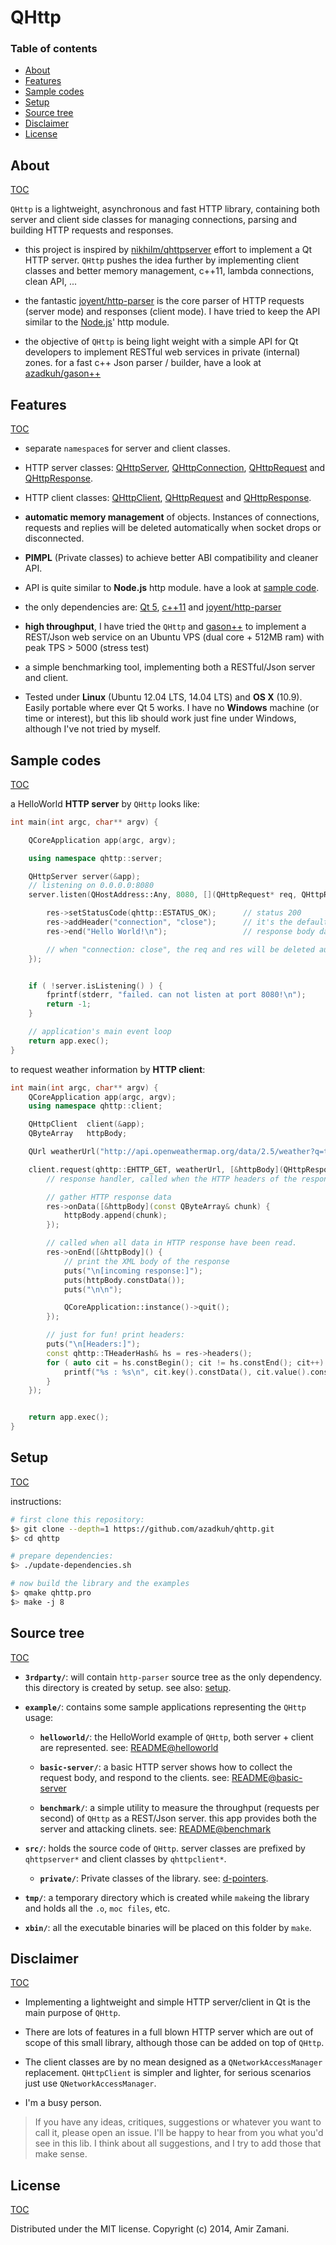 # QHttp


### Table of contents
- [About](#about)
- [Features](#features)
- [Sample codes](#sample-codes)
- [Setup](#setup)
- [Source tree](#source-tree)
- [Disclaimer](#disclaimer)
- [License](#license)

## About
[TOC](#table-of-contents)

`QHttp` is a lightweight, asynchronous and fast HTTP library, containing both server and client side classes for managing connections, parsing and building HTTP requests and responses.

* this project is inspired by [nikhilm/qhttpserver](https://github.com/nikhilm/qhttpserver) effort to implement a Qt HTTP server. `QHttp` pushes the idea further by implementing client classes and better memory management, c++11, lambda connections, clean API, ...

* the fantastic [joyent/http-parser](https://github.com/joyent/http-parser) is the core parser of HTTP requests (server mode) and responses (client mode). I have tried to keep the API similar to the [Node.js](http://nodejs.org/api/http.html)' http module.

* the objective of `QHttp` is being light weight with a simple API for Qt developers to implement RESTful web services in private (internal) zones. for a fast c++ Json parser / builder, have a look at [azadkuh/gason++](https://github.com/azadkuh/gason--)



## Features
[TOC](#table-of-contents)

* separate `namespace`s for server and client classes.

* HTTP server classes: [QHttpServer](./src/qhttpserver.hpp), [QHttpConnection](./src/qhttpserverconnection.hpp), [QHttpRequest](./src/qhttpserverrequest.hpp) and [QHttpResponse](./src/qhttpserverresponse.hpp).

* HTTP client classes: [QHttpClient](./src/qhttpclient.hpp), [QHttpRequest](./src/qhttpclientrequest.hpp) and [QHttpResponse](./src/qhttpclientresponse.hpp).

* **automatic memory management** of objects. Instances of connections, requests and replies will be deleted automatically when socket drops or disconnected.

* **PIMPL** (Private classes) to achieve better ABI compatibility and cleaner API.

* API is quite similar to **Node.js** http module. have a look at [sample code](#sample-codes).


* the only dependencies are: [Qt 5](http://qt-project.org/downloads), [c++11](http://en.wikipedia.org/wiki/C%2B%2B11) and [joyent/http-parser](https://github.com/joyent/http-parser)

* **high throughput**, I have tried the `QHttp` and [gason++](https://github.com/azadkuh/gason--) to implement a REST/Json web service on an Ubuntu VPS (dual core + 512MB ram) with peak TPS > 5000 (stress test)

* a simple benchmarking tool, implementing both a RESTful/Json server and client.

* Tested under **Linux** (Ubuntu 12.04 LTS, 14.04 LTS) and **OS X** (10.9). Easily portable where ever Qt 5 works. I have no **Windows** machine (or time or interest), but this lib should work just fine under Windows, although I've not tried by myself.


## Sample codes
[TOC](#table-of-contents)

a HelloWorld **HTTP server** by `QHttp` looks like:
``` cpp
int main(int argc, char** argv) {

    QCoreApplication app(argc, argv);

    using namespace qhttp::server;

    QHttpServer server(&app);
    // listening on 0.0.0.0:8080
    server.listen(QHostAddress::Any, 8080, [](QHttpRequest* req, QHttpResponse* res) {

        res->setStatusCode(qhttp::ESTATUS_OK);      // status 200
        res->addHeader("connection", "close");      // it's the default header, this line can be omitted.
        res->end("Hello World!\n");                 // response body data

        // when "connection: close", the req and res will be deleted automatically.
    });


    if ( !server.isListening() ) {
        fprintf(stderr, "failed. can not listen at port 8080!\n");
        return -1;
    }

    // application's main event loop
    return app.exec();
}
```

to request weather information by **HTTP client**:
```cpp
int main(int argc, char** argv) {
    QCoreApplication app(argc, argv);
    using namespace qhttp::client;

    QHttpClient  client(&app);
    QByteArray   httpBody;

    QUrl weatherUrl("http://api.openweathermap.org/data/2.5/weather?q=tehran,ir&units=metric&mode=xml");

    client.request(qhttp::EHTTP_GET, weatherUrl, [&httpBody](QHttpResponse* res) {
        // response handler, called when the HTTP headers of the response are ready

        // gather HTTP response data
        res->onData([&httpBody](const QByteArray& chunk) {
            httpBody.append(chunk);
        });

        // called when all data in HTTP response have been read.
        res->onEnd([&httpBody]() {
            // print the XML body of the response
            puts("\n[incoming response:]");
            puts(httpBody.constData());
            puts("\n\n");

            QCoreApplication::instance()->quit();
        });

        // just for fun! print headers:
        puts("\n[Headers:]");
        const qhttp::THeaderHash& hs = res->headers();
        for ( auto cit = hs.constBegin(); cit != hs.constEnd(); cit++) {
            printf("%s : %s\n", cit.key().constData(), cit.value().constData());
        }
    });


    return app.exec();
}
```

## Setup
[TOC](#table-of-contents)

instructions:
```bash
# first clone this repository:
$> git clone --depth=1 https://github.com/azadkuh/qhttp.git
$> cd qhttp

# prepare dependencies:
$> ./update-dependencies.sh

# now build the library and the examples
$> qmake qhttp.pro
$> make -j 8
```

## Source tree
[TOC](#table-of-contents)


* **`3rdparty/`**:
will contain `http-parser` source tree as the only dependency.
this directory is created by setup. see also: [setup](#setup).

* **`example/`**:
contains some sample applications representing the `QHttp` usage:
    * **`helloworld/`**:
    the HelloWorld example of `QHttp`, both server + client are represented.
    see: [README@helloworld](./example/helloworld/README.md)

    * **`basic-server/`**:
    a basic HTTP server shows how to collect the request body, and respond to the clients.
    see: [README@basic-server](./example/basic-server/README.md)
    

    * **`benchmark/`**:
    a simple utility to measure the throughput (requests per second) of `QHttp` as a REST/Json server. this app provides both the server and attacking clinets.
    see: [README@benchmark](./example/benchmark/README.md)
    

* **`src/`**:
holds the source code of `QHttp`. server classes are prefixed by `qhttpserver*` and client classes by `qhttpclient*`.
    * **`private/`**:
    Private classes of the library. see: [d-pointers](https://qt-project.org/wiki/Dpointer).

* **`tmp/`**:
a temporary directory which is created while `make`ing the library and holds all the `.o`, `moc files`, etc.

* **`xbin/`**:
all the executable binaries will be placed on this folder by `make`.




## Disclaimer
[TOC](#table-of-contents)

* Implementing a lightweight and simple HTTP server/client in Qt is the main purpose of `QHttp`.

* There are lots of features in a full blown HTTP server which are out of scope of this small library, although those can be added on top of `QHttp`.

* The client classes are by no mean designed as a `QNetworkAccessManager` replacement. `QHttpClient` is simpler and lighter, for serious scenarios just use `QNetworkAccessManager`.

* I'm a busy person.


> If you have any ideas, critiques, suggestions or whatever you want to call it, please open an issue. I'll be happy to hear from you what you'd see in this lib. I think about all suggestions, and I try to add those that make sense.


## License
[TOC](#table-of-contents)

Distributed under the MIT license. Copyright (c) 2014, Amir Zamani.

